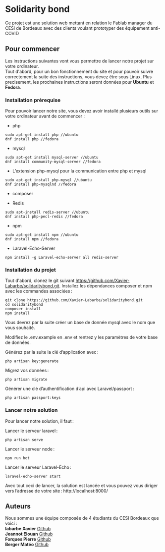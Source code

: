 # Solidarity bond

Ce projet est une solution web mettant en relation le Fablab manager du CESI de Bordeaux avec des clients voulant prototyper des équipement anti-COVID

## Pour commencer

Les instructions suivantes vont vous permettre de lancer notre projet sur votre ordinateur.  
Tout d'abord, pour un bon fonctionnement du site et pour pouvoir suivre correctement la suite des instructions, vous devez être sous Linux. Plus precisement, les prochaines instructions seront données pour **Ubuntu** et **Fedora**.

### Installation prérequise

Pour pouvoir lancer notre site, vous devez avoir installé plusieurs outils sur votre ordinateur avant de commencer :
- php 
```
sudo apt-get install php //ubuntu
dnf install php //fedora
```
- mysql 
```
sudo apt-get install mysql-server //ubuntu
dnf install community-mysql-server //fedora
```
- L’extension php-mysql pour la communication entre php et mysql
```
sudo apt-get install php-mysql //ubuntu
dnf install php-mysqlnd //fedora
```
- composer 

- Redis 
```
sudo apt-install redis-server //ubuntu
dnf install php-pecl-redis //fedora
```
- npm 
```
sudo apt-get install npm //ubuntu
dnf install npm //fedora
```

- Laravel-Echo-Server 
```
npm install -g Laravel-echo-server all redis-server
```

### Installation du projet
Tout d'abord, clonez le git suivant https://github.com/Xavier-Labarbe/solidaritybond.git. Installez les dépendances composer et npm avec les commandes associées : 
```
git clone https://github.com/Xavier-Labarbe/solidaritybond.git
cd solidaritybond
composer install
npm install
```
Vous devrez par la suite créer un base de donnée mysql avec le nom que vous souhaité.  

Modifiez le .env.example en .env et rentrez y les paramètres de votre base de données.  

Générez par la suite la clé d’application avec :  

```
php artisan key:generate 
```

Migrez vos données :  

```
php artisan migrate 
```

Générer une clé d’authentification d’api avec Laravel/passport :  
```
php artisan passport:keys 
```

### Lancer notre solution 

Pour lancer notre solution, il faut : 

Lancer le serveur laravel : 
```
php artisan serve 
```
Lancer le serveur node : 
```
npm run hot 
```

Lancer le serveur Laravel-Echo : 
```
laravel-echo-server start  
```
Avec tout ceci de lancer, la solution est lancée et vous pouvez vous diriger vers l’adresse de votre site : http://localhost:8000/ 

## Auteurs
Nous sommes une équipe composée de 4 étudiants du CESI Bordeaux que voici :  
**labarbe Xavier** [Github](https://github.com/Xavier-Labarbe)  
**Jeannot Elouan** [Github](https://github.com/elouanj)  
**Forques Pierre** [Github](https://github.com/PierroCesi)  
**Berger Matéo** [Github](https://github.com/matheoberger)
